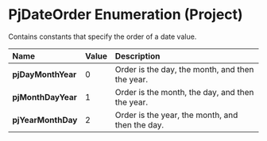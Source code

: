 
# PjDateOrder Enumeration (Project)

Contains constants that specify the order of a date value.



|**Name**|**Value**|**Description**|
|:-----|:-----|:-----|
|**pjDayMonthYear**|0|Order is the day, the month, and then the year.|
|**pjMonthDayYear**|1|Order is the month, the day, and then the year.|
|**pjYearMonthDay**|2|Order is the year, the month, and then the day.|
